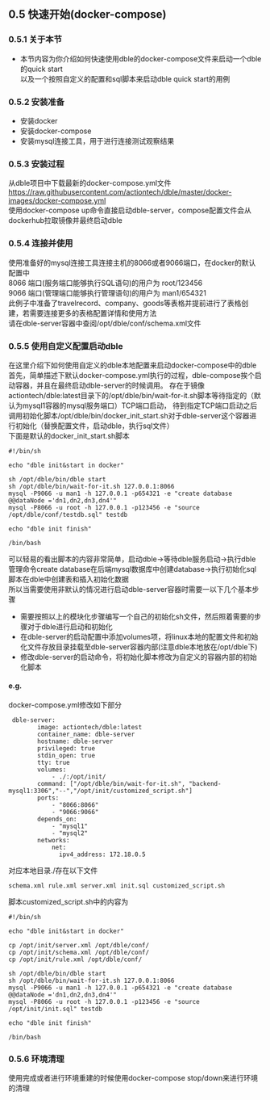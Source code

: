 ## 0.5 快速开始(docker-compose)  
### 0.5.1 关于本节       
 + 本节内容为你介绍如何快速使用dble的docker-compose文件来启动一个dble的quick start  
   以及一个按照自定义的配置和sql脚本来启动dble quick start的用例
 
### 0.5.2 安装准备
 + 安装docker
 + 安装docker-compose
 + 安装mysql连接工具，用于进行连接测试观察结果
### 0.5.3 安装过程
 从dble项目中下载最新的docker-compose.yml文件  
 https://raw.githubusercontent.com/actiontech/dble/master/docker-images/docker-compose.yml  
 使用docker-compose up命令直接启动dble-server，compose配置文件会从dockerhub拉取镜像并最终启动dble
 
### 0.5.4 连接并使用
   使用准备好的mysql连接工具连接主机的8066或者9066端口，在docker的默认配置中  
   8066 端口(服务端口能够执行SQL语句)的用户为 root/123456    
   9066 端口(管理端口能够执行管理语句)的用户为 man1/654321   
   此例子中准备了travelrecord、company、goods等表格并提前进行了表格创建，若需要连接更多的表格配置详情和使用方法  
   请在dble-server容器中查阅/opt/dble/conf/schema.xml文件
   
### 0.5.5 使用自定义配置启动dble
   在这里介绍下如何使用自定义的dble本地配置来启动docker-compose中的dble  
   首先，简单描述下默认docker-compose.yml执行的过程，dble-compose挨个启动容器，并且在最终启动dble-server的时候调用。
   存在于镜像actiontech/dble:latest目录下的/opt/dble/bin/wait-for-it.sh脚本等待指定的（默认为mysql1容器的mysql服务端口）TCP端口启动，
   待到指定TCP端口启动之后调用初始化脚本/opt/dble/bin/docker_init_start.sh对于dble-server这个容器进行初始化（替换配置文件，启动dble，执行sql文件）  
   下面是默认的docker_init_start.sh脚本  
   ```
#!/bin/sh

echo "dble init&start in docker"

sh /opt/dble/bin/dble start
sh /opt/dble/bin/wait-for-it.sh 127.0.0.1:8066
mysql -P9066 -u man1 -h 127.0.0.1 -p654321 -e "create database @@dataNode ='dn1,dn2,dn3,dn4'"
mysql -P8066 -u root -h 127.0.0.1 -p123456 -e "source /opt/dble/conf/testdb.sql" testdb

echo "dble init finish"

/bin/bash
   ```
   可以轻易的看出脚本的内容非常简单，启动dble->等待dble服务启动->执行dble管理命令create database在后端mysql数据库中创建database->执行初始化sql脚本在dble中创建表和插入初始化数据  
   所以当需要使用非默认的情况进行启动dble-server容器时需要一以下几个基本步骤   
   + 需要按照以上的模块化步骤编写一个自己的初始化sh文件，然后照着需要的步骤对于dble进行启动和初始化  
   + 在dble-server的启动配置中添加volumes项，将linux本地的配置文件和初始化文件存放目录挂载至dble-server容器内部(注意dble本地放在/opt/dble下)  
   + 修改dble-server的启动命令，将初始化脚本修改为自定义的容器内部的初始化脚本  

#### e.g.
docker-compose.yml修改如下部分
```
 dble-server:
        image: actiontech/dble:latest
        container_name: dble-server
        hostname: dble-server
        privileged: true
        stdin_open: true
        tty: true
        volumes:
            - ./:/opt/init/
        command: ["/opt/dble/bin/wait-for-it.sh", "backend-mysql1:3306","--","/opt/init/customized_script.sh"]
        ports:
            - "8066:8066"
            - "9066:9066"
        depends_on:
            - "mysql1"
            - "mysql2"
        networks:
            net:
              ipv4_address: 172.18.0.5
```
对应本地目录./存在以下文件
```
schema.xml rule.xml server.xml init.sql customized_script.sh
```
脚本customized_script.sh中的内容为
```
#!/bin/sh

echo "dble init&start in docker"

cp /opt/init/server.xml /opt/dble/conf/
cp /opt/init/schema.xml /opt/dble/conf/
cp /opt/init/rule.xml /opt/dble/conf/

sh /opt/dble/bin/dble start
sh /opt/dble/bin/wait-for-it.sh 127.0.0.1:8066
mysql -P9066 -u man1 -h 127.0.0.1 -p654321 -e "create database @@dataNode ='dn1,dn2,dn3,dn4'"
mysql -P8066 -u root -h 127.0.0.1 -p123456 -e "source /opt/init/init.sql" testdb

echo "dble init finish"

/bin/bash
```
### 0.5.6 环境清理
使用完成或者进行环境重建的时候使用docker-compose stop/down来进行环境的清理
 
